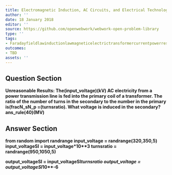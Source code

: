 ```yaml
---
title: Electromagnetic Induction, AC Circuits, and Electrical Technologies - Transformers
author: ''
date: 18 January 2018
editor: ''
source: https://github.com/openwebwork/webwork-open-problem-library
type: ''
tags:
- Faradayfieldlawinductionlawmagneticelectrictransformercurrentpowerresistor
outcomes:
- TBD
assets: ''
---
```


## Question Section 

<b>
<b>Unreasonable Results:<b> The(input_voltage)(kV) AC electricity from a power transmission line is fed into the primary coil of a transformer. The ratio of the number of turns in the secondary to the number in the primary is(fracN_sN_p =(turnsratio).
What voltage is induced in the secondary?
ans_rule(40)(MV)


## Answer Section

from random import randrange
input_voltage = randrange(320,350,5)
input_voltageSI = input_voltage*10**3
turnsratio = randrange(950,1050,5)

output_voltageSI = input_voltageSI*turnsratio
output_voltage = output_voltageSI*10**-6